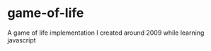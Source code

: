 game-of-life
============
A game of life implementation I created around 2009 while learning javascript
